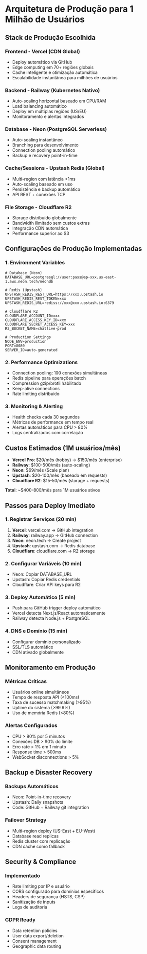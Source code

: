 # Arquitetura de Produção para 1 Milhão de Usuários

## Stack de Produção Escolhida

### Frontend - Vercel (CDN Global)
- Deploy automático via GitHub
- Edge computing em 70+ regiões globais
- Cache inteligente e otimização automática
- Escalabilidade instantânea para milhões de usuários

### Backend - Railway (Kubernetes Nativo)
- Auto-scaling horizontal baseado em CPU/RAM
- Load balancing automático
- Deploy em múltiplas regiões (US/EU)
- Monitoramento e alertas integrados

### Database - Neon (PostgreSQL Serverless)
- Auto-scaling instantâneo
- Branching para desenvolvimento
- Connection pooling automático
- Backup e recovery point-in-time

### Cache/Sessions - Upstash Redis (Global)
- Multi-region com latência <1ms
- Auto-scaling baseado em uso
- Persistência e backup automático
- API REST + conexões TCP

### File Storage - Cloudflare R2
- Storage distribuído globalmente
- Bandwidth ilimitado sem custos extras
- Integração CDN automática
- Performance superior ao S3

## Configurações de Produção Implementadas

### 1. Environment Variables
```env
# Database (Neon)
DATABASE_URL=postgresql://user:pass@ep-xxx.us-east-1.aws.neon.tech/neondb

# Redis (Upstash)
UPSTASH_REDIS_REST_URL=https://xxx.upstash.io
UPSTASH_REDIS_REST_TOKEN=xxx
UPSTASH_REDIS_URL=rediss://xxx@xxx.upstash.io:6379

# Cloudflare R2
CLOUDFLARE_ACCOUNT_ID=xxx
CLOUDFLARE_ACCESS_KEY_ID=xxx
CLOUDFLARE_SECRET_ACCESS_KEY=xxx
R2_BUCKET_NAME=chatlive-prod

# Production Settings
NODE_ENV=production
PORT=8080
SERVER_ID=auto-generated
```

### 2. Performance Optimizations
- Connection pooling: 100 conexões simultâneas
- Redis pipeline para operações batch
- Compression gzip/brotli habilitado
- Keep-alive connections
- Rate limiting distribuído

### 3. Monitoring & Alerting
- Health checks cada 30 segundos
- Métricas de performance em tempo real
- Alertas automáticos para CPU > 80%
- Logs centralizados com correlação

## Custos Estimados (1M usuários/mês)

- **Vercel Pro**: $20/mês (hobby) → $150/mês (enterprise)
- **Railway**: $100-500/mês (auto-scaling)
- **Neon**: $69/mês (Scale plan)
- **Upstash**: $20-100/mês (baseado em requests)
- **Cloudflare R2**: $15-50/mês (storage + requests)

**Total**: ~$400-800/mês para 1M usuários ativos

## Passos para Deploy Imediato

### 1. Registrar Serviços (20 min)
1. **Vercel**: vercel.com → GitHub integration
2. **Railway**: railway.app → GitHub connection
3. **Neon**: neon.tech → Create project
4. **Upstash**: upstash.com → Redis database
5. **Cloudflare**: cloudflare.com → R2 storage

### 2. Configurar Variáveis (10 min)
- Neon: Copiar DATABASE_URL
- Upstash: Copiar Redis credentials
- Cloudflare: Criar API keys para R2

### 3. Deploy Automático (5 min)
- Push para GitHub trigger deploy automático
- Vercel detecta Next.js/React automaticamente
- Railway detecta Node.js + PostgreSQL

### 4. DNS e Domínio (15 min)
- Configurar domínio personalizado
- SSL/TLS automático
- CDN ativado globalmente

## Monitoramento em Produção

### Métricas Críticas
- Usuários online simultâneos
- Tempo de resposta API (<100ms)
- Taxa de sucesso matchmaking (>95%)
- Uptime do sistema (>99.9%)
- Uso de memória Redis (<80%)

### Alertas Configurados
- CPU > 80% por 5 minutos
- Conexões DB > 90% do limite
- Erro rate > 1% em 1 minuto
- Response time > 500ms
- WebSocket disconnections > 5%

## Backup e Disaster Recovery

### Backups Automáticos
- Neon: Point-in-time recovery
- Upstash: Daily snapshots
- Code: GitHub + Railway git integration

### Failover Strategy
- Multi-region deploy (US-East + EU-West)
- Database read replicas
- Redis cluster com replicação
- CDN cache como fallback

## Security & Compliance

### Implementado
- Rate limiting por IP e usuário
- CORS configurado para domínios específicos
- Headers de segurança (HSTS, CSP)
- Sanitização de inputs
- Logs de auditoria

### GDPR Ready
- Data retention policies
- User data export/deletion
- Consent management
- Geographic data routing